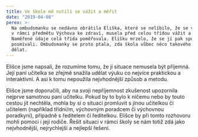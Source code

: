 ```yaml
---
title: Ve škole mě nutili se vážit a měřit
date: "2019-04-08"
perex: >-
  Na ombudsmanku se nedávno obrátila Eliška, které se nelíbilo, že se ve škole,
  v rámci předmětu Výchova ke zdraví, musela před celou třídou vážit a měřit.
  Naměřené údaje celá třída poměřovala. Elišku mrzelo, že se jí pak spolužáci
  posmívali. Ombudsmanky se proto ptala, zda škola vůbec něco takového může
  dělat.
---
```




Elišce jsme napsali, že rozumíme tomu, že jí situace nemusela být příjemná. Její paní učitelka se zřejmě snažila udělat výuku co nejvíce praktickou a interaktivní. A asi k tomu nepoužila nejvhodnější způsob a metodu.



Elišce jsme doporučili, aby na svoji nepříjemnost zkušenost upozornila nejprve samotnou paní učitelku. Pokud by to bylo k ničemu nebo by touto cestou jít nechtěla, mohla by si o situaci promluvit s jinou učitelkou či učitelem (například třídní/m, výchovným poradcem či výchovnou poradkyní), případně s ředitelem či ředitelkou. Elišce by při tomto rozhovoru mohli pomoci i její rodiče. Řešit situaci v rámci školy se nám totiž zdá jako nejvhodnější, nejrychlejší a nejlepší řešení.  


